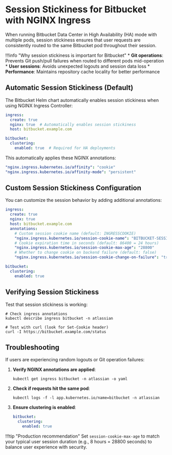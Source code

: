 # Session Stickiness for Bitbucket with NGINX Ingress

When running Bitbucket Data Center in High Availability (HA) mode with multiple pods, session stickiness ensures that user requests are consistently routed to the same Bitbucket pod throughout their session.

!!!info "Why session stickiness is important for Bitbucket"
    * **Git operations**: Prevents Git push/pull failures when routed to different pods mid-operation
    * **User sessions**: Avoids unexpected logouts and session data loss
    * **Performance**: Maintains repository cache locality for better performance

## Automatic Session Stickiness (Default)

The Bitbucket Helm chart automatically enables session stickiness when using NGINX Ingress Controller:

```yaml
ingress:
  create: true
  nginx: true  # Automatically enables session stickiness
  host: bitbucket.example.com

bitbucket:
  clustering:
    enabled: true  # Required for HA deployments
```

This automatically applies these NGINX annotations:
```yaml
"nginx.ingress.kubernetes.io/affinity": "cookie"
"nginx.ingress.kubernetes.io/affinity-mode": "persistent"
```

## Custom Session Stickiness Configuration

You can customize the session behavior by adding additional annotations:

```yaml
ingress:
  create: true
  nginx: true
  host: bitbucket.example.com
  annotations:
    # Custom session cookie name (default: INGRESSCOOKIE)
    "nginx.ingress.kubernetes.io/session-cookie-name": "BITBUCKET-SESSION"
    # Cookie expiration time in seconds (default: 86400 = 24 hours)
    "nginx.ingress.kubernetes.io/session-cookie-max-age": "28800"
    # Whether to change cookie on backend failure (default: false)
    "nginx.ingress.kubernetes.io/session-cookie-change-on-failure": "true"

bitbucket:
  clustering:
    enabled: true
```

## Verifying Session Stickiness

Test that session stickiness is working:

```shell
# Check ingress annotations
kubectl describe ingress bitbucket -n atlassian

# Test with curl (look for Set-Cookie header)
curl -I https://bitbucket.example.com/status
```

## Troubleshooting

If users are experiencing random logouts or Git operation failures:

1. **Verify NGINX annotations are applied**:
   ```shell
   kubectl get ingress bitbucket -n atlassian -o yaml
   ```

2. **Check if requests hit the same pod**:
   ```shell
   kubectl logs -f -l app.kubernetes.io/name=bitbucket -n atlassian
   ```

3. **Ensure clustering is enabled**:
   ```yaml
   bitbucket:
     clustering:
       enabled: true
   ```

!!!tip "Production recommendation"
    Set `session-cookie-max-age` to match your typical user session duration (e.g., 8 hours = 28800 seconds) to balance user experience with security. 